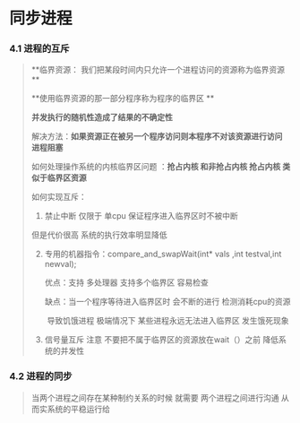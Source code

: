# 同步进程 

### 4.1 进程的互斥

> **临界资源： 我们把某段时间内只允许一个进程访问的资源称为临界资源 **
>
> **使用临界资源的那一部分程序称为程序的临界区 **
>
> **并发执行的随机性造成了结果的不确定性**
>
> 解决方法：**如果资源正在被另一个程序访问则本程序不对该资源进行访问 进程阻塞**
>
> 如何处理操作系统的内核临界区问题 ：**抢占内核 和非抢占内核 抢占内核 类似于临界区资源**
>
> 如何实现互斥：
>
> 1. 禁止中断  仅限于 单cpu 保证程序进入临界区时不被中断 
>
> 但是代价很高   系统的执行效率明显降低 
>
> 2. 专用的机器指令：compare_and_swapWait(int* vals ,int testval,int newval);
>
>    优点：支持 多处理器 支持多个临界区 容易检查 
>
>    缺点：当一个程序等待进入临界区时 会不断的进行 检测消耗cpu的资源 
>
>    ​	导致饥饿进程  极端情况下  某些进程永远无法进入临界区 发生饿死现象 
>
> 3. 信号量互斥   注意 不要把不属于临界区的资源放在wait（）之前  降低系统的并发性 

### 4.2 进程的同步 

> 当两个进程之间存在某种制约关系的时候 就需要 两个进程之间进行沟通   从而实系统的平稳运行给
>
> 
